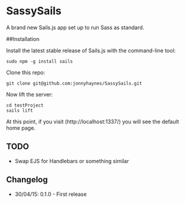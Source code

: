 # SassySails
A brand new Sails.js app set up to run Sass as standard.

##Installation

Install the latest stable release of Sails.js with the command-line tool:
```
sudo npm -g install sails
```

Clone this repo:
```
git clone git@github.com:jonnyhaynes/SassySails.git
```

Now lift the server:
```
cd testProject
sails lift
```

At this point, if you visit (http://localhost:1337/) you will see the default home page.

## TODO
* Swap EJS for Handlebars or something similar

## Changelog
* 30/04/15: 0.1.0 - First release
